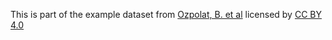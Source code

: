 This is part of the example dataset from [Ozpolat, B. et al](https://doi.org/10.5281/zenodo.1063531) licensed by [CC BY 4.0](https://creativecommons.org/licenses/by/4.0/legalcode)